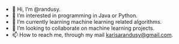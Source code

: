 - 👋 Hi, I’m @randusy.
- 👀 I’m interested in programming in Java or Python.
- 🌱 I’m currently learning machine learning related algorithms.
- 💞️ I’m looking to collaborate on machine learning projects.
- 📫 How to reach me, through my mail karisarandusy@gmail.com.

<!---
randusy/randusy is a ✨ special ✨ repository because its `README.md` (this file) appears on your GitHub profile.
You can click the Preview link to take a look at your changes.
--->
